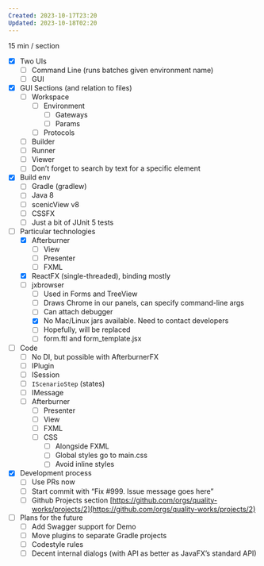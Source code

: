 ```yaml
---
Created: 2023-10-17T23:20
Updated: 2023-10-18T02:20
---
```

15 min / section
- [x] Two UIs
    - [ ] Command Line (runs batches given environment name)
    - [ ] GUI
- [x] GUI Sections (and relation to files)
    - [ ] Workspace
        - [ ] Environment
            - [ ] Gateways
            - [ ] Params
        - [ ] Protocols
    - [ ] Builder
    - [ ] Runner
    - [ ] Viewer
    - [ ] Don’t forget to search by text for a specific element
- [x] Build env
    - [ ] Gradle (gradlew)
    - [ ] Java 8
    - [ ] scenicView v8
    - [ ] CSSFX
    - [ ] Just a bit of JUnit 5 tests
- [ ] Particular technologies
    - [x] Afterburner
        - [ ] View
        - [ ] Presenter
        - [ ] FXML
    - [x] ReactFX (single-threaded), binding mostly
    - [ ] jxbrowser
        - [ ] Used in Forms and TreeView
        - [ ] Draws Chrome in our panels, can specify command-line args
        - [ ] Can attach debugger
        - [x] No Mac/Linux jars available. Need to contact developers
        - [ ] Hopefully, will be replaced
        - [ ] form.ftl and form_template.jsx
- [ ] Code
    - [ ] No DI, but possible with AfterburnerFX
    - [ ] IPlugin
    - [ ] ISession
    - [ ] `IScenarioStep` (states)
    - [ ] IMessage
    - [ ] Afterburner
        - [ ] Presenter
        - [ ] View
        - [ ] FXML
        - [ ] CSS
            - [ ] Alongside FXML
            - [ ] Global styles go to main.css
            - [ ] Avoid inline styles
- [x] Development process
    - [ ] Use PRs now
    - [ ] Start commit with “Fix \#999. Issue message goes here”
    - [ ] Github Projects section [https://github.com/orgs/quality-works/projects/2](https://github.com/orgs/quality-works/projects/2)
- [ ] Plans for the future
    - [ ] Add Swagger support for Demo
    - [ ] Move plugins to separate Gradle projects
    - [ ] Codestyle rules
    - [ ] Decent internal dialogs (with API as better as JavaFX’s standard API)